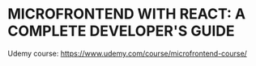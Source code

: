 # MICROFRONTEND WITH REACT: A COMPLETE DEVELOPER'S GUIDE
Udemy course: https://www.udemy.com/course/microfrontend-course/
